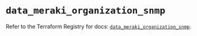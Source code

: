 # `data_meraki_organization_snmp`

Refer to the Terraform Registry for docs: [`data_meraki_organization_snmp`](https://registry.terraform.io/providers/ciscodevnet/meraki/1.7.1/docs/data-sources/organization_snmp).

